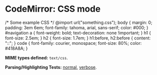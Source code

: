 CodeMirror: CSS mode
====================

/\* Some example CSS \*/ @import url("something.css"); body { margin: 0; padding: 3em 6em; font-family: tahoma, arial, sans-serif; color: \#000; } \#navigation a { font-weight: bold; text-decoration: none !important; } h1 { font-size: 2.5em; } h2 { font-size: 1.7em; } h1:before, h2:before { content: "::"; } code { font-family: courier, monospace; font-size: 80%; color: \#418A8A; }

**MIME types defined:** `text/css`.

**Parsing/Highlighting Tests:** [normal](../../test/index.html#css_*), [verbose](../../test/index.html#verbose,css_*).
